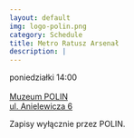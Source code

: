 ```yaml
---
layout: default
img: logo-polin.png
category: Schedule
title: Metro Ratusz Arsenał
description: |
---
```

poniedziałki 14:00 <br/><br/>
<a href="http://www.polin.pl/pl/spotkania-dla-rodzicow">Muzeum POLIN</a><br/>
<a href="https://www.google.pl/maps/place/Museum+of+the+History+of+Polish+Jews/@52.2493743,20.9909952,17z/data=!3m1!4b1!4m5!3m4!1s0x471ecc79a995b873:0xe21ada43504430b0!8m2!3d52.2493743!4d20.9931839?hl=en">ul. Anielewicza 6</a><br/>

Zapisy wyłącznie przez POLIN.
